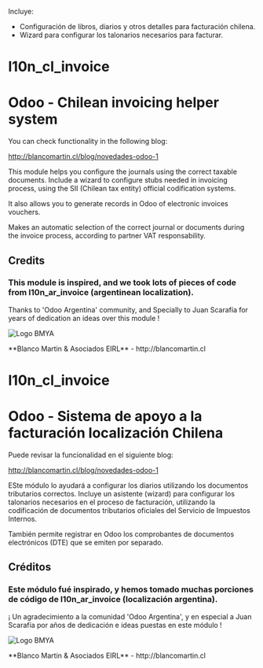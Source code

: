 Incluye:

  - Configuración de libros, diarios y otros detalles para facturación chilena.
  - Wizard para configurar los talonarios necesarios para facturar.


# l10n_cl_invoice

Odoo - Chilean invoicing helper system
======================================

You can check functionality in the following blog:

http://blancomartin.cl/blog/novedades-odoo-1


This module helps you configure the journals using the correct taxable documents.
Include a wizard to configure stubs needed in invoicing process, using the 
SII (Chilean tax entity) official codification systems.

It also allows you to generate records in Odoo of electronic invoices vouchers.

Makes an automatic selection of the correct journal or documents during the invoice
process, according to partner VAT responsability.


## Credits
### This module is inspired, and we took lots of pieces of code from l10n_ar_invoice (argentinean localization).
Thanks to 'Odoo Argentina' community, and Specially to Juan Scarafía for years of dedication an ideas over this module !

<p>
<img alt="Logo BMYA" src="http://crm.blancomartin.cl/index.php?entryPoint=image&name=c82ab43f-e8dd-b2fa-25ff-56017f69d116" />
</p>
**Blanco Martin & Asociados EIRL** - http://blancomartin.cl

# l10n_cl_invoice

Odoo - Sistema de apoyo a la facturación localización Chilena
=============================================================

Puede revisar la funcionalidad en el siguiente blog:

http://blancomartin.cl/blog/novedades-odoo-1


ESte módulo lo ayudará a configurar los diarios utilizando los documentos tributarios correctos.
Incluye un asistente (wizard) para configurar los talonarios necesarios en el proceso de facturación,
utilizando la codificación de documentos tributarios oficiales del Servicio de Impuestos Internos.

También permite registrar en Odoo los comprobantes de documentos electrónicos (DTE) que se emiten por separado.


## Créditos
### Este módulo fué inspirado, y hemos tomado muchas porciones de código de l10n_ar_invoice (localización argentina).
¡ Un agradecimiento a la comunidad 'Odoo Argentina', y en especial a Juan Scarafía por años de dedicación e ideas puestas en este módulo !
<p>
<img alt="Logo BMYA" src="http://crm.blancomartin.cl/index.php?entryPoint=image&name=c82ab43f-e8dd-b2fa-25ff-56017f69d116" />
</p>
**Blanco Martin & Asociados EIRL** - http://blancomartin.cl

